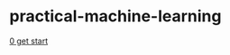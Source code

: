 # practical-machine-learning


[0 get start](https://github.com/hanxinle/practical_machine_learning/tree/master/0_get_start)

